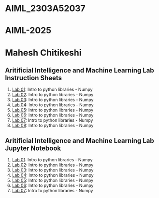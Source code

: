 # AIML_2303A52037
# AIML-2025
# Mahesh Chitikeshi

## Aritificial Intelligence and Machine Learning Lab Instruction Sheets
1.  [Lab 01](https://github.com/Mahesh-ch06/AIML_2303A52037/blob/main/AIML_A1.pdf):  Intro to python libraries - Numpy
2.  [Lab 02](https://github.com/Mahesh-ch06/AIML_2303A52037/blob/main/AIML_A2.pdf):  Intro to python libraries - Numpy
3.  [Lab 03](https://github.com/Mahesh-ch06/AIML_2303A52037/blob/main/AIML_A3.pdf):  Intro to python libraries - Numpy
4.  [Lab 04](https://github.com/Mahesh-ch06/AIML_2303A52037/blob/main/AIML_A4.pdf):  Intro to python libraries - Numpy
5.  [Lab 05](https://github.com/Mahesh-ch06/AIML_2303A52037/blob/main/AIML_A5.pdf):  Intro to python libraries - Numpy
6.  [Lab 06](https://github.com/Mahesh-ch06/AIML_2303A52037/blob/main/AIML_A6.pdf):  Intro to python libraries - Numpy
7.  [Lab 07](https://github.com/Mahesh-ch06/AIML_2303A52037/blob/main/AIML_A7.pdf):  Intro to python libraries - Numpy
8.  [Lab 08](https://github.com/Mahesh-ch06/AIML_2303A52037/blob/main/AIML_A8.pdf):  Intro to python libraries - Numpy


## Aritificial Intelligence and Machine Learning Lab Jupyter Notebook
1.  [Lab 01](https://github.com/Mahesh-ch06/AIML_2303A52037/blob/main/Lab1.ipynb):  Intro to python libraries - Numpy
2.  [Lab 02](https://github.com/Mahesh-ch06/AIML_2303A52037/blob/main/Lab2.ipynb):  Intro to python libraries - Numpy
3.  [Lab 03](https://github.com/Mahesh-ch06/AIML_2303A52037/blob/main/Lab3.ipynb):  Intro to python libraries - Numpy
4.  [Lab 04](https://github.com/Mahesh-ch06/AIML_2303A52037/blob/main/Lab4.ipynb):  Intro to python libraries - Numpy
5.  [Lab 05](https://github.com/Mahesh-ch06/AIML_2303A52037/blob/main/Lab5.ipynb):  Intro to python libraries - Numpy
6.  [Lab 06](https://github.com/Mahesh-ch06/AIML_2303A52037/blob/main/Lab6.ipynb):  Intro to python libraries - Numpy
7.  [Lab 07](https://github.com/Mahesh-ch06/AIML_2303A52037/blob/main/Lab7.ipynb):  Intro to python libraries - Numpy



